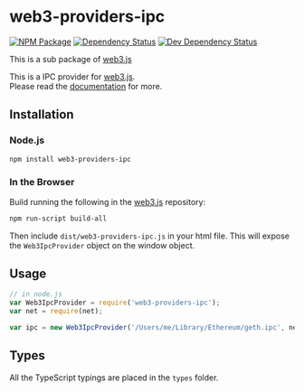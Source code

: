 # web3-providers-ipc

[![NPM Package][npm-image]][npm-url] [![Dependency Status][deps-image]][deps-url] [![Dev Dependency Status][deps-dev-image]][deps-dev-url]

This is a sub package of [web3.js][repo]

This is a IPC provider for [web3.js][repo].  
Please read the [documentation][docs] for more.

## Installation

### Node.js

```bash
npm install web3-providers-ipc
```

### In the Browser

Build running the following in the [web3.js][repo] repository:

```bash
npm run-script build-all
```

Then include `dist/web3-providers-ipc.js` in your html file.
This will expose the `Web3IpcProvider` object on the window object.

## Usage

```js
// in node.js
var Web3IpcProvider = require('web3-providers-ipc');
var net = require(net);

var ipc = new Web3IpcProvider('/Users/me/Library/Ethereum/geth.ipc', net);
```

## Types

All the TypeScript typings are placed in the `types` folder.

[docs]: http://web3js.readthedocs.io/en/1.0/
[repo]: https://github.com/ethereum/web3.js
[npm-image]: https://img.shields.io/npm/v/web3-providers-ipc.svg
[npm-url]: https://npmjs.org/package/web3-providers-ipc
[deps-image]: https://david-dm.org/ethereum/web3.js/1.x/status.svg?path=packages/web3-providers-ipc
[deps-url]: https://david-dm.org/ethereum/web3.js/1.x?path=packages/web3-providers-ipc
[deps-dev-image]: https://david-dm.org/ethereum/web3.js/1.x/dev-status.svg?path=packages/web3-providers-ipc
[deps-dev-url]: https://david-dm.org/ethereum/web3.js/1.x?type=dev&path=packages/web3-providers-ipc
